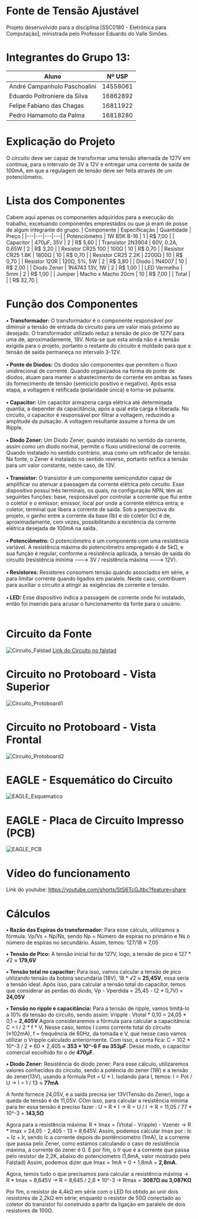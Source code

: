 # Fonte de Tensão Ajustável
Projeto desenvolvido para a disciplina [SSC0180 - Eletrônica para Computação], ministrada pelo Professor Eduardo do Valle Simôes.

# Integrantes do Grupo 13:
| Aluno | Nº USP |
|---|---|
| André Campanholo Paschoalini | 14558061 |
| Eduardo Poltroniere da Silva | 16862892 |
| Felipe Fabiano das Chagas | 16811922 |
| Pedro Hamamoto da Palma | 16818280 |

# Explicação do Projeto
O circuito deve ser capaz de transformar uma tensão alternada de 127V em contínua, para o intervalo de 3V a 12V e entregar uma corrente de saída de 100mA, em que a regulagem de tensão deve ser feita através de um potenciômetro.

# Lista dos Componentes
Cabem aqui apenas os componentes adquiridos para a execução do trabalho, excetuando componentes emprestados ou que já eram de posse de algum integrante do grupo.
| Componente | Especificação | Quantidade | Preço |
|---|---|---|---|
| Potenciômetro | 1W B5K B-16 | 1 | R$ 7,00 |
| Capacitor | 470μF, 35V | 2 | R$ 5,60 |
| Transistor 2N3904 | 60V, 0.2A, 0.65W | 2 | R$ 3,20 |
| Resistor CR25 100 | 100Ω | 10 | R$ 0,70 |
| Resistor CR25 1.8K | 1800Ω | 10 | R$ 0,70 |
| Resistor CR25 2.2K | 2200Ω | 10 | R$ 0,70 |
| Resistor 120R | 120Ω, 5%, 5W | 2 | R$ 3,80 |
| Diodo | 1N4007 | 10 | R$ 2,00 |
| Diodo Zener | 1N4743 13V, 1W | 2 | R$ 1,00 |
| LED Vermelho | 5mm | 2 | R$ 1,00 |
| Jumper | Macho x Macho 20cm | 10 | R$ 7,00 |
| Total |   |   | R$ 32,70 |

# Função dos Componentes
**• Transformador:** O transformador é o componente responsável por diminuir a tensão de entrada do circuito para um valor mais próximo ao desejado. O transformador utilizado reduz a tensão de pico de 127V para uma de, aproximadamente, 18V. Nota-se que esta ainda não é a tensão exigida para o projeto, portanto o restante do circuito é moldado para que a tensão de saída permaneça no intervalo 3-12V.<br><br>
**• Ponte de Diodos:** Os diodos são componentes que permitem o fluxo unidirecional de corrente. Quando organizados na forma de ponte de diodos, atuam para manter o abastecimento de corrente em ambas as fases do fornecimento de tensão (semiciclo positivo e negativo). Após essa etapa, a voltagem é retificada (polaridade única) e torna-se pulsante.<br><br>
**• Capacitor:** Um capacitor armazena carga elétrica até determinada quantia, a depender da capacitância, após a qual esta carga é liberada. No circuito, o capacitor é responsável por filtrar a voltagem, reduzindo a amplitude da pulsação. A voltagem resultante assume a forma de um Ripple.<br><br>
**• Diodo Zener:** Um Diodo Zener, quando instalado no sentido da corrente, assim como um diodo normal, permite o fluxo unidirecional de corrente. Quando instalado no sentido contrário, atua como um retificador de tensão. Na fonte, o Zener é instalado no sentido reverso, portanto retifica a tensão para um valor constante, neste caso, de 13V.<br><br>
**• Transistor:** O transistor é um componente semicondutor capaz de amplificar ou atenuar a passagem da corrente elétrica pelo circuito. Esse dispositivo possui três terminais, os quais, na configuração NPN, têm as seguintes funções: base, responsável por controlar a corrente que flui entre o coletor e o emissor; emissor, local por onde a corrente elétrica entra; e coletor, terminal que libera a corrente de saída. Sob a perspectiva do projeto, o ganho entre a corrente da base (Ib) e do coletor (Ic) é de, aproximadamente, cem vezes, possibilitando a existência da corrente elétrica desejada de 100mA na saída.<br><br>
**• Potenciômetro:** O potenciômetro é um componente com uma resistência variável. A resistência máxima do potenciômetro empregado é de 5kΩ, e sua função é regular, conforme a resistência aplicada, a tensão de saída do circuito (resistência mínima ---> 3V / resistência máxima ---> 12V).<br><br>
**• Resistores:** Resistores consomem tensão quando associados em série, e para limitar corrente quando ligados em paralelo. Neste caso, contribuem para auxiliar o circuito a atingir as exigências de corrente e tensão.<br><br>
**• LED:** Esse dispositivo indica a passagem de corrente onde foi instalado, então foi inserido para acusar o funcionamento da fonte para o usuário.<br><br>

# Circuito da Fonte
![Circuito_Falstad](https://github.com/user-attachments/assets/753f5140-2f8f-4558-91b9-41d9b97e7e20)
[Link do Circuito no falstad](https://tinyurl.com/2cjqocsm)

# Circuito no Protoboard - Vista Superior
![Circuito_Protoboard1](https://github.com/user-attachments/assets/ac1da0dd-7930-468d-b1b4-476971e12a93)

# Circuito no Protoboard - Vista Frontal
![Circuito_Protoboard2](https://github.com/user-attachments/assets/5a615ed1-d733-4367-8e0f-ed9c118c0db6)

# EAGLE - Esquemático do Circuito 
![EAGLE_Esquematico](https://github.com/user-attachments/assets/f0c94348-775d-4e4a-9912-604963d73fee)

# EAGLE - Placa de Circuito Impresso (PCB)
![EAGLE_PCB](https://github.com/user-attachments/assets/ca3a65e0-cf54-4e7a-9ae3-f715dc206810)

# Vídeo do funcionamento
Link do youtube: https://youtube.com/shorts/StS6TcGJtbc?feature=share
# Cálculos

**• Razão das Espiras do transformador:** Para esse cálculo, utilizamos a fórmula: Vp/Vs = Np/Ns, sendo Np = Número de espiras no primário e Ns o número de espiras no secundário. Assim, temos: 127/18 ≈ 7,05

**• Tensão de Pico:** A tensão inicial foi de 127V, logo, a tensão de pico é 127 * √2 ≈ **179,6V**

**• Tensão total no capacitor:** Para isso, vamos calcular a tensão de pico utilizando tensão da bobina secundária (18V), 18 * √2 ≈ **25,45V**, essa seria a tensão ideal.
Após isso, para calcular a tensão total do capacitor, temos que considerar as perdas do diodo, Vp - Vperdida = 25,45 - (2 * 0,7V) = **24,05V** 

**• Tensão no ripple e capacitância:** Para a tensão de ripple, vamos limitá-lo a 10% da tensão do circuito, sendo assim: Vripple : Vtotal * 0,10 = 24,05 * 0,1 = **2,405V**
Agora consideraremos a fórmula para calcular a capacitância: C = I / 2 * f * V; Nesse caso, temos I como corrente total do circuito (≈102mA), f = frequência de 60Hz, da tomada e V, que nesse caso vamos utilizar o Vripple calculado anteriormente. Com isso, a conta fica: C = 102 * 10^-3 / 2 * 60 * 2,405 ≈ **353 * 10^-6 F ou 353μF**. Desse modo, o capacitor comercial escolhido foi o de **470μF**. 

**• Diodo Zener:** Resistência do diodo zener: Para esse cálculo, utilizaremos valores conhecidos do circuito, sendo a potência do zener (1W) e a tensão do zener(13V), usando a fórmula Pot = U * I. Isolando para I, temos: I = Pot / U -> I = 1 / 13  ≈ **77mA**

A fonte fornece 24,05V, e a saída precisa ser 13V(Tensão do Zener), logo a queda de tensão é de 11,05V. COm isso, para calcular a resistência mínima para ter essa tensão é preciso fazer : U = R * I -> R = U / I -> R = 11,05 / 77 * 10^-3 =  **143,5Ω**    

Agora para a resistência máxima: R * Imax = (Vtotal - Vripple) - Vzener -> R * Imax = 24,05 - 2,405 - 13 = 8,645V. Assim, podemos calcular Imax por : Ic + Iz + Ir, sendo Ic a corrente depois do pontênciometro (1mA), Iz a corrente que passa pelo Zener, como estamos calculando o caso de resistência máxima, a corrente do zener é 0. E por fim, o Ir que é a corrente que passa pelo resistor de 2,2K, abaixo do potenciometro (1,8mA, valor mostrado pelo Falstad)
Assim, podemos dizer que Imax = 1mA + 0 + 1,8mA = **2,8mA**.  

Agora, temos tudo o que precisamos para calcular a resistência máxima -> R * Imax = 8,645V -> R = 8,645 / 2,8 * 10^-3 -> Rmax = **3087Ω ou 3,087KΩ**

Por fim, o resistor de 4,4kΩ em série com o LED foi obtido ao unir dois resistores de 2,2kΩ em série; enquanto o resistor de 50Ω conectado ao coletor do transistor foi construído a partir da ligação em paralelo de dois resistores de 100Ω.


